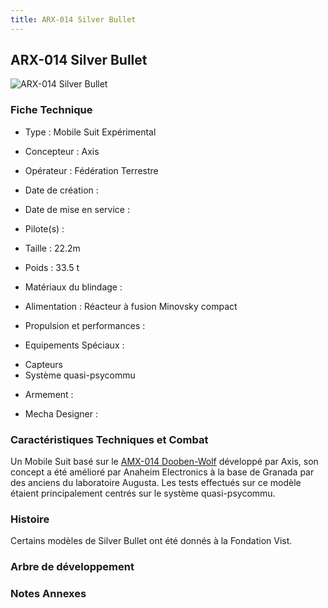 ```yaml
---
title: ARX-014 Silver Bullet
---
```


ARX-014 Silver Bullet
---------------------


![ARX-014 Silver Bullet](/images/stories/saga/unicorn/mechas/civils/arx-014-silver-bullet.png)


### Fiche Technique



- Type : Mobile Suit Expérimental
  
- Concepteur : Axis
  
- Opérateur : Fédération Terrestre
  
- Date de création : 
  
- Date de mise en service : 
  
- Pilote(s) : 
  
- Taille : 22.2m
  
- Poids : 33.5 t
  
- Matériaux du blindage : 
  
- Alimentation : Réacteur à fusion Minovsky compact
  
- Propulsion et performances : 
  
- Equipements Spéciaux :


* Capteurs
* Système quasi-psycommu


- Armement :




- Mecha Designer : 


### Caractéristiques Techniques et Combat


Un Mobile Suit basé sur le [AMX-014 Dooben-Wolf](uc/gundam-zz/amx-014-dooben-wolf.html) développé par Axis, son concept a été amélioré par Anaheim Electronics à la base de Granada par des anciens du laboratoire Augusta. Les tests effectués sur ce modèle étaient principalement centrés sur le système quasi-psycommu. 


### Histoire


Certains modèles de Silver Bullet ont été donnés à la Fondation Vist.


### Arbre de développement


### Notes Annexes


